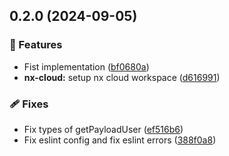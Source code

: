 ## 0.2.0 (2024-09-05)


### 🚀 Features

- Fist implementation ([bf0680a](https://github.com/CrawlerCode/payload-authjs/commit/bf0680a))
- **nx-cloud:** setup nx cloud workspace ([d616991](https://github.com/CrawlerCode/payload-authjs/commit/d616991))

### 🩹 Fixes

- Fix types of getPayloadUser ([ef516b6](https://github.com/CrawlerCode/payload-authjs/commit/ef516b6))
- Fix eslint config and fix eslint errors ([388f0a8](https://github.com/CrawlerCode/payload-authjs/commit/388f0a8))
